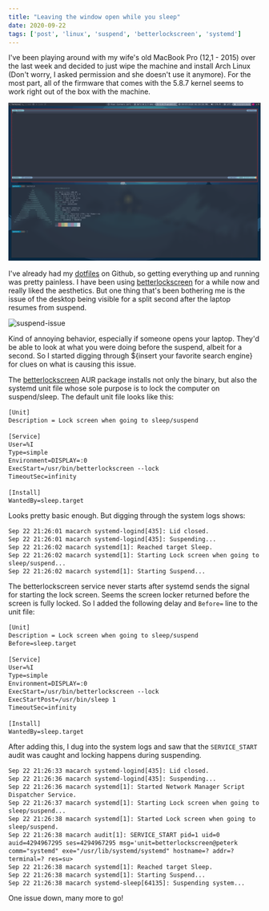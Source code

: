 ```yaml
---
title: "Leaving the window open while you sleep"
date: 2020-09-22
tags: ['post', 'linux', 'suspend', 'betterlockscreen', 'systemd']
---
```


I've been playing around with my wife's old MacBook Pro (12,1 - 2015) over the
last week and decided to just wipe the machine and install Arch Linux (Don't
worry, I asked permission and she doesn't use it anymore). For the
most part, all of the firmware that comes with the 5.8.7 kernel seems to work
right out of the box with the machine.

![i3-desktop](img/macarch-desktop.png)

I've already had my [dotfiles](https://github.com/kaypeter87/Dotfiles_i3) on
Github, so getting everything up and running was pretty painless. I have been
using [betterlockscreen](https://github.com/pavanjadhaw/betterlockscreen) for a
while now and really liked the aesthetics. But one thing that's been bothering me is
the issue of the desktop being visible for a split second after the laptop
resumes from suspend.

![suspend-issue](img/suspendgif.gif)

Kind of annoying behavior, especially if someone opens your laptop. They'd be
able to look at what you were doing before the suspend, albeit for a second. So I started digging
through ${insert your favorite search engine} for clues on what is causing this
issue.

The [betterlockscreen](https://github.com/pavanjadhaw/betterlockscreen) AUR package installs not only the binary, but also the
systemd unit file whose sole purpose is to lock the computer on suspend/sleep.
The default unit file looks like this:

```
[Unit]
Description = Lock screen when going to sleep/suspend

[Service]
User=%I
Type=simple
Environment=DISPLAY=:0
ExecStart=/usr/bin/betterlockscreen --lock
TimeoutSec=infinity

[Install]
WantedBy=sleep.target
```

Looks pretty basic enough. But digging through the system logs shows:

```
Sep 22 21:26:01 macarch systemd-logind[435]: Lid closed.
Sep 22 21:26:01 macarch systemd-logind[435]: Suspending...
Sep 22 21:26:02 macarch systemd[1]: Reached target Sleep.
Sep 22 21:26:02 macarch systemd[1]: Starting Lock screen when going to sleep/suspend...
Sep 22 21:26:02 macarch systemd[1]: Starting Suspend...
```

The betterlockscreen service never starts after systemd sends the signal for starting the lock
screen. Seems the screen locker returned before the screen is fully locked. So I
added the following delay and `Before=` line to the unit file:

```
[Unit]
Description = Lock screen when going to sleep/suspend
Before=sleep.target

[Service]
User=%I
Type=simple
Environment=DISPLAY=:0
ExecStart=/usr/bin/betterlockscreen --lock
ExecStartPost=/usr/bin/sleep 1
TimeoutSec=infinity

[Install]
WantedBy=sleep.target
```

After adding this, I dug into the system logs and saw that the `SERVICE_START` audit
was caught and locking happens during suspending.

```
Sep 22 21:26:33 macarch systemd-logind[435]: Lid closed.
Sep 22 21:26:36 macarch systemd-logind[435]: Suspending...
Sep 22 21:26:36 macarch systemd[1]: Started Network Manager Script Dispatcher Service.
Sep 22 21:26:37 macarch systemd[1]: Starting Lock screen when going to sleep/suspend...
Sep 22 21:26:38 macarch systemd[1]: Started Lock screen when going to sleep/suspend.
Sep 22 21:26:38 macarch audit[1]: SERVICE_START pid=1 uid=0 auid=4294967295 ses=4294967295 msg='unit=betterlockscreen@peterk comm="systemd" exe="/usr/lib/systemd/systemd" hostname=? addr=? terminal=? res=su>
Sep 22 21:26:38 macarch systemd[1]: Reached target Sleep.
Sep 22 21:26:38 macarch systemd[1]: Starting Suspend...
Sep 22 21:26:38 macarch systemd-sleep[64135]: Suspending system...
```

One issue down, many more to go!
